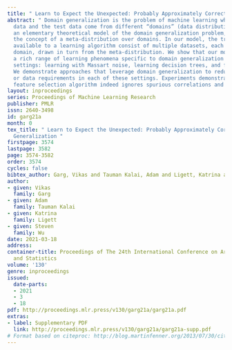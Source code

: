 ```yaml
---
title: " Learn to Expect the Unexpected: Probably Approximately Correct Domain Generalization "
abstract: " Domain generalization is the problem of machine learning when the training
  data and the test data come from different “domains” (data distributions). We propose
  an elementary theoretical model of the domain generalization problem, introducing
  the concept of a meta-distribution over domains. In our model, the training data
  available to a learning algorithm consist of multiple datasets, each from a single
  domain, drawn in turn from the meta-distribution. We show that our model can capture
  a rich range of learning phenomena specific to domain generalization for three different
  settings: learning with Massart noise, learning decision trees, and feature selection.
  We demonstrate approaches that leverage domain generalization to reduce computational
  or data requirements in each of these settings. Experiments demonstrate that our
  feature selection algorithm indeed ignores spurious correlations and improves generalization. "
layout: inproceedings
series: Proceedings of Machine Learning Research
publisher: PMLR
issn: 2640-3498
id: garg21a
month: 0
tex_title: " Learn to Expect the Unexpected: Probably Approximately Correct Domain
  Generalization "
firstpage: 3574
lastpage: 3582
page: 3574-3582
order: 3574
cycles: false
bibtex_author: Garg, Vikas and Tauman Kalai, Adam and Ligett, Katrina and Wu, Steven
author:
- given: Vikas
  family: Garg
- given: Adam
  family: Tauman Kalai
- given: Katrina
  family: Ligett
- given: Steven
  family: Wu
date: 2021-03-18
address: 
container-title: Proceedings of The 24th International Conference on Artificial Intelligence
  and Statistics
volume: '130'
genre: inproceedings
issued:
  date-parts:
  - 2021
  - 3
  - 18
pdf: http://proceedings.mlr.press/v130/garg21a/garg21a.pdf
extras:
- label: Supplementary PDF
  link: http://proceedings.mlr.press/v130/garg21a/garg21a-supp.pdf
# Format based on citeproc: http://blog.martinfenner.org/2013/07/30/citeproc-yaml-for-bibliographies/
---
```


